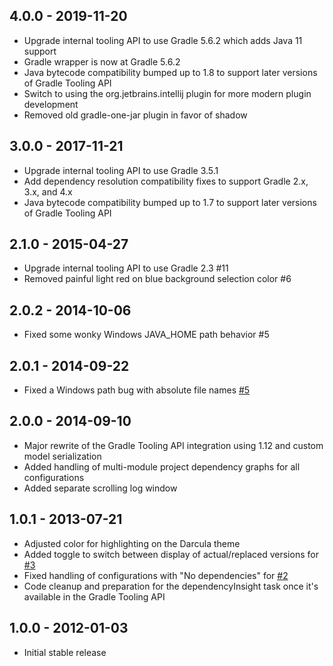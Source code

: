 ## 4.0.0 - 2019-11-20
* Upgrade internal tooling API to use Gradle 5.6.2 which adds Java 11 support
* Gradle wrapper is now at Gradle 5.6.2
* Java bytecode compatibility bumped up to 1.8 to support later versions of Gradle Tooling API
* Switch to using the org.jetbrains.intellij plugin for more modern plugin development
* Removed old gradle-one-jar plugin in favor of shadow

## 3.0.0 - 2017-11-21
* Upgrade internal tooling API to use Gradle 3.5.1
* Add dependency resolution compatibility fixes to support Gradle 2.x, 3.x, and 4.x
* Java bytecode compatibility bumped up to 1.7 to support later versions of Gradle Tooling API

## 2.1.0 - 2015-04-27
* Upgrade internal tooling API to use Gradle 2.3 #11
* Removed painful light red on blue background selection color #6

## 2.0.2 - 2014-10-06
* Fixed some wonky Windows JAVA_HOME path behavior #5

## 2.0.1 - 2014-09-22
* Fixed a Windows path bug with absolute file names [#5](https://github.com/rholder/gradle-view/issues/5)

## 2.0.0 - 2014-09-10
* Major rewrite of the Gradle Tooling API integration using 1.12 and custom model serialization
* Added handling of multi-module project dependency graphs for all configurations
* Added separate scrolling log window

## 1.0.1 - 2013-07-21
* Adjusted color for highlighting on the Darcula theme
* Added toggle to switch between display of actual/replaced versions for [#3](https://github.com/rholder/gradle-view/issues/3)
* Fixed handling of configurations with "No dependencies" for [#2](https://github.com/rholder/gradle-view/issues/2)
* Code cleanup and preparation for the dependencyInsight task once it's available in the Gradle Tooling API

## 1.0.0 - 2012-01-03
* Initial stable release